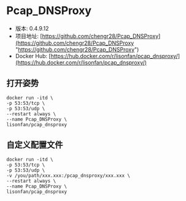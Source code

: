 # Pcap_DNSProxy
 - 版本: 0.4.9.12
 - 项目地址: [https://github.com/chengr28/Pcap_DNSProxy](https://github.com/chengr28/Pcap_DNSProxy "https://github.com/chengr28/Pcap_DNSProxy")
 - Docker Hub: [https://hub.docker.com/r/lisonfan/pcap_dnsproxy/](https://hub.docker.com/r/lisonfan/pcap_dnsproxy/)

## 打开姿势
```
docker run -itd \
-p 53:53/tcp \
-p 53:53/udp \
--restart always \
--name Pcap_DNSProxy \
lisonfan/pcap_dnsproxy
```

## 自定义配置文件
```
docker run -itd \
-p 53:53/tcp \
-p 53:53/udp \
-v /you/path/xxx.xxx:/pcap_dnsproxy/xxx.xxx \
--restart always \
--name Pcap_DNSProxy \
lisonfan/pcap_dnsproxy
```
